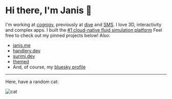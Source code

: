 # Hi there, I'm Janis 👋

I'm working at [cognigy](https://cognigy.com), previously at [dive](https://divecae.com) and [SMS](https://sms-group.com). I love 3D, interactivity and complex apps. I built the [#1 cloud-native fluid simulation platform](https://divecae.com)
Feel free to check out my pinned projects below! Also:
- [janis.me](https://janis.me)
- [handlery.dev](https://handlery.dev)
- [surimi.dev](https://surimi.dev)
- [themed](https://themed.janis.me)
- And, of course, my [bluesky profile](https://bsky.app/profile/janis.me)

---

Here, have a random cat:

![cat](https://cataas.com/cat?type=square)
